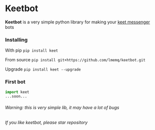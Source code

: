 # Keetbot
**Keetbot** is a very simple python library for making your [keet messenger](https://keet.io/) bots 
### Installing
With pip
```pip install keet```

From source
```pip install git+https://github.com/lmemq/keetbot.git```

Upgrade
```pip install keet --upgrade```
### First bot
```python
import keet
...soon...
```
###### Warning: this is very simple lib, it may have a lot of bugs
###### If you like keetbot, please star repository
